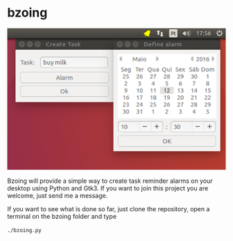 # bzoing

![bzoing demo](/bzoingdemo.png)

Bzoing will provide a simple way to create task reminder alarms on your desktop using Python and Gtk3. If you want to join this project you are welcome, just send me a message.

If you want to see what is done so far, just clone the repository, open a terminal on the bzoing folder and type 

`./bzoing.py`




